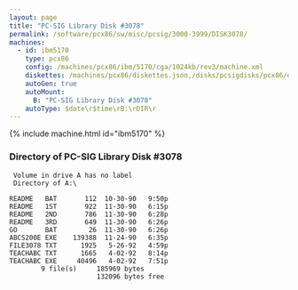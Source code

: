```yaml
---
layout: page
title: "PC-SIG Library Disk #3078"
permalink: /software/pcx86/sw/misc/pcsig/3000-3999/DISK3078/
machines:
  - id: ibm5170
    type: pcx86
    config: /machines/pcx86/ibm/5170/cga/1024kb/rev3/machine.xml
    diskettes: /machines/pcx86/diskettes.json,/disks/pcsigdisks/pcx86/diskettes.json
    autoGen: true
    autoMount:
      B: "PC-SIG Library Disk #3078"
    autoType: $date\r$time\rB:\rDIR\r
---
```


{% include machine.html id="ibm5170" %}

### Directory of PC-SIG Library Disk #3078

     Volume in drive A has no label
     Directory of A:\

    README   BAT       112  10-30-90   9:50p
    README   1ST       922  11-30-90   6:15p
    README   2ND       786  11-30-90   6:28p
    README   3RD       649  11-30-90   6:26p
    GO       BAT        26  11-30-90   6:26p
    ABCS200E EXE    139388  11-24-90   6:35p
    FILE3078 TXT      1925   5-26-92   4:59p
    TEACHABC TXT      1665   4-02-92   8:14p
    TEACHABC EXE     40496   4-02-92   7:51p
            9 file(s)     185969 bytes
                          132096 bytes free
